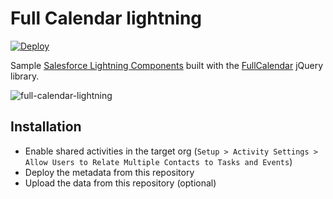 # Full Calendar lightning

[![Deploy](https://deploy-to-sfdx.com/dist/assets/images/DeployToSFDX.svg)](https://deploy-to-sfdx.com/)

Sample [Salesforce Lightning Components](https://developer.salesforce.com/docs/atlas.en-us.lightning.meta/lightning/) built with the [FullCalendar](https://fullcalendar.io/) jQuery library.

![full-calendar-lightning](full-calendar-lightning.png)

## Installation

- Enable shared activities in the target org (`Setup > Activity Settings > Allow Users to Relate Multiple Contacts to Tasks and Events`)
- Deploy the metadata from this repository
- Upload the data from this repository (optional)
